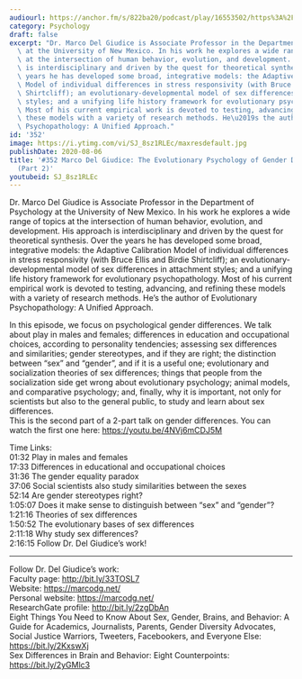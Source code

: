```yaml
---
audiourl: https://anchor.fm/s/822ba20/podcast/play/16553502/https%3A%2F%2Fd3ctxlq1ktw2nl.cloudfront.net%2Fstaging%2F2020-6-14%2F27edfd92-a146-39c8-e5ca-32080f954646.m4a
category: Psychology
draft: false
excerpt: "Dr. Marco Del Giudice is Associate Professor in the Department of Psychology\
  \ at the University of New Mexico. In his work he explores a wide range of topics\
  \ at the intersection of human behavior, evolution, and development. His approach\
  \ is interdisciplinary and driven by the quest for theoretical synthesis. Over the\
  \ years he has developed some broad, integrative models: the Adaptive Calibration\
  \ Model of individual differences in stress responsivity (with Bruce Ellis and Birdie\
  \ Shirtcliff); an evolutionary-developmental model of sex differences in attachment\
  \ styles; and a unifying life history framework for evolutionary psychopathology.\
  \ Most of his current empirical work is devoted to testing, advancing, and refining\
  \ these models with a variety of research methods. He\u2019s the author of Evolutionary\
  \ Psychopathology: A Unified Approach."
id: '352'
image: https://i.ytimg.com/vi/SJ_8sz1RLEc/maxresdefault.jpg
publishDate: 2020-08-06
title: '#352 Marco Del Giudice: The Evolutionary Psychology of Gender Differences
  (Part 2)'
youtubeid: SJ_8sz1RLEc
---
```

<div class="timelinks">

Dr. Marco Del Giudice is Associate Professor in the Department of Psychology at the University of New Mexico. In his work he explores a wide range of topics at the intersection of human behavior, evolution, and development. His approach is interdisciplinary and driven by the quest for theoretical synthesis. Over the years he has developed some broad, integrative models: the Adaptive Calibration Model of individual differences in stress responsivity (with Bruce Ellis and Birdie Shirtcliff); an evolutionary-developmental model of sex differences in attachment styles; and a unifying life history framework for evolutionary psychopathology. Most of his current empirical work is devoted to testing, advancing, and refining these models with a variety of research methods. He’s the author of Evolutionary Psychopathology: A Unified Approach.

In this episode, we focus on psychological gender differences. We talk about play in males and females; differences in education and occupational choices, according to personality tendencies; assessing sex differences and similarities; gender stereotypes, and if they are right; the distinction between “sex” and “gender”, and if it is a useful one; evolutionary and socialization theories of sex differences; things that people from the socialization side get wrong about evolutionary psychology; animal models, and comparative psychology; and, finally, why it is important, not only for scientists but also to the general public, to study and learn about sex differences.  
This is the second part of a 2-part talk on gender differences. You can watch the first one here: https://youtu.be/4NVj6mCDJ5M

Time Links:  
<time>01:32</time> Play in males and females  
<time>17:33</time> Differences in educational and occupational choices    
<time>31:36</time> The gender equality paradox  
<time>37:06</time> Social scientists also study similarities between the sexes  
<time>52:14</time> Are gender stereotypes right?  
<time>1:05:07</time> Does it make sense to distinguish between “sex” and “gender”?  
<time>1:21:16</time> Theories of sex differences  
<time>1:50:52</time> The evolutionary bases of sex differences  
<time>2:11:18</time> Why study sex differences?  
<time>2:16:15</time> Follow Dr. Del Giudice’s work!

---

Follow Dr. Del Giudice’s work:  
Faculty page: http://bit.ly/33TOSL7  
Website: https://marcodg.net/  
Personal website: https://marcodg.net/  
ResearchGate profile: http://bit.ly/2zgDbAn  
Eight Things You Need to Know About Sex, Gender, Brains, and Behavior: A Guide for Academics, Journalists, Parents, Gender Diversity Advocates, Social Justice Warriors, Tweeters, Facebookers, and Everyone Else: https://bit.ly/2KxswXj  
Sex Differences in Brain and Behavior: Eight Counterpoints: https://bit.ly/2yGMlc3
</div>

